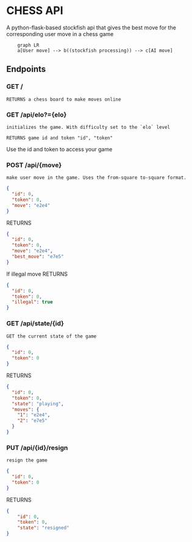 # CHESS API
A python-flask-based stockfish api that gives the best move for the corresponding user move in a chess game

```mermaid
    graph LR
    a[User move] --> b((stockfish processing)) --> c[AI move]

```

## Endpoints

### GET /
    RETURNS a chess board to make moves online

### GET /api/elo?={elo}
    initializes the game. With difficulty set to the `elo` level 

    RETURNS game id and token "id", "token"

Use the id and token to access your game

### POST /api/{move}
    make user move in the game. Uses the from-square to-square format.
```json
{
  "id": 0,
  "token": 0,
  "move": "e2e4"
}
```
RETURNS
```json
{
  "id": 0,
  "token": 0,
  "move": "e2e4",
  "best_move": "e7e5"
}
```
If illegal move RETURNS
```json
{
  "id": 0,
  "token": 0,
  "illegal": true
}
```

### GET /api/state/{id}
    GET the current state of the game

```json
{
  "id": 0,
  "token": 0
}
```

RETURNS
```json
{
  "id": 0,
  "token": 0,
  "state": "playing",
  "moves": {
    "1": "e2e4",
    "2": "e7e5" 
  }
}
```
### PUT /api/{id}/resign
    resign the game

```json
{
  "id": 0,
  "token": 0
}
```
RETURNS
```json
{
    "id": 0,
    "token": 0,
    "state": "resigned"
}
```